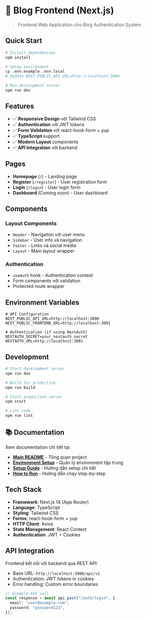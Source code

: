 # 🎨 Blog Frontend (Next.js)

> Frontend Web Application cho Blog Authentication System

## Quick Start

```bash
# Install dependencies
npm install

# Setup environment
cp .env.example .env.local
# Update NEXT_PUBLIC_API_URL=http://localhost:3000

# Run development server
npm run dev
```

## Features

- ✅ **Responsive Design** với Tailwind CSS
- ✅ **Authentication** với JWT tokens
- ✅ **Form Validation** với react-hook-form + yup
- ✅ **TypeScript** support
- ✅ **Modern Layout** components
- ✅ **API Integration** với backend

## Pages

- **Homepage** (`/`) - Landing page
- **Register** (`/register`) - User registration form
- **Login** (`/login`) - User login form
- **Dashboard** (Coming soon) - User dashboard

## Components

### Layout Components

- `Header` - Navigation với user menu
- `Sidebar` - User info và navigation
- `Footer` - Links và social media
- `Layout` - Main layout wrapper

### Authentication

- `useAuth` hook - Authentication context
- Form components với validation
- Protected route wrapper

## Environment Variables

```env
# API Configuration
NEXT_PUBLIC_API_URL=http://localhost:3000
NEXT_PUBLIC_FRONTEND_URL=http://localhost:3001

# Authentication (if using NextAuth)
NEXTAUTH_SECRET=your_nextauth_secret
NEXTAUTH_URL=http://localhost:3001
```

## Development

```bash
# Start development server
npm run dev

# Build for production
npm run build

# Start production server
npm start

# Lint code
npm run lint
```

## 📚 Documentation

Xem documentation chi tiết tại:

- **[Main README](../README.md)** - Tổng quan project
- **[Environment Setup](../docs/ENVIRONMENT_SETUP.md)** - Quản lý environment tập trung
- **[Setup Guide](../docs/SETUP_GUIDE.md)** - Hướng dẫn setup chi tiết
- **[How to Run](../docs/HOW_TO_RUN.md)** - Hướng dẫn chạy step-by-step

## Tech Stack

- **Framework**: Next.js 14 (App Router)
- **Language**: TypeScript
- **Styling**: Tailwind CSS
- **Forms**: react-hook-form + yup
- **HTTP Client**: Axios
- **State Management**: React Context
- **Authentication**: JWT + Cookies

## API Integration

Frontend kết nối với backend qua REST API:

- Base URL: `http://localhost:3000/api/v1`
- Authentication: JWT tokens in cookies
- Error handling: Custom error boundaries

```typescript
// Example API call
const response = await api.post("/auth/login", {
  email: "user@example.com",
  password: "password123",
});
```
